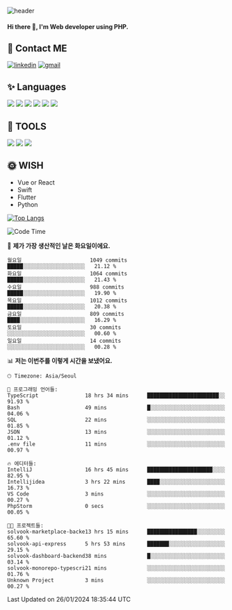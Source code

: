 ![header](https://capsule-render.vercel.app/api?type=waving&color=auto&height=300&section=header&text=Elin&fontSize=90&animation=twinkling)

#### Hi there 👋, I'm <b>Web developer</b> using PHP. ####

<!--
- 🔭 I’m currently working on Uniwill
- 🌱 I’m currently learning Vue or React or Python.
-->

<!---#### I am PHP developer --->

## 💌 Contact ME ###
[<img src='https://img.shields.io/badge/-EunjiKo-%230A66C2?style=flat-square&logo=LinkedIn&logoColor=white' alt='linkedin'>](https://www.linkedin.com/in/https://www.linkedin.com/in/eunji-ko-00a907164//)  [<img src='https://img.shields.io/badge/-einee214%40gmail.com-%23EA4335?style=flat-square&logo=Gmail&logoColor=white' alt='gmail'>](einee214@gmail.com)  


## ✨ Languages
<img src='https://img.shields.io/badge/-PHP-%23777BB4?style=for-the-badge&logo=PHP&logoColor=white'> <img src='https://img.shields.io/badge/-Laravel-%23FF2D20?style=for-the-badge&logo=Laravel&logoColor=white'> <img src='https://img.shields.io/badge/Jquery-%230769AD?style=for-the-badge&logo=Jquery&logoColor=white'> <img src='https://img.shields.io/badge/CSS3-%231572B6?style=for-the-badge&logo=CSS3&logoColor=white'> <img src='https://img.shields.io/badge/Bootstrap-%237952B3?style=for-the-badge&logo=Bootstrap&logoColor=white' > <img src='https://img.shields.io/badge/MySQL-%234479A1?style=for-the-badge&logo=MySQL&logoColor=white' >

## 🌷 TOOLS
<img src='https://img.shields.io/badge/PHPSTORM-%23000000?style=for-the-badge&logo=PhpStorm&logoColor=white' > <img src='https://img.shields.io/badge/GitLab-%23FCA121?style=for-the-badge&logo=GitLab&logoColor=white' > <img src='https://img.shields.io/badge/GitHub-%23181717?style=for-the-badge&logo=GitHub&logoColor=white'>


## 🌞 WISH
- Vue or React
- Swift
- Flutter
- Python


[![Top Langs](https://github-readme-stats.vercel.app/api/top-langs/?username=ein214&layout=compact)](https://github.com/anuraghazra/github-readme-stats)

<!--START_SECTION:waka-->
![Code Time](http://img.shields.io/badge/Code%20Time-3%2C211%20hrs%2051%20mins-blue)

📅 **제가 가장 생산적인 날은 화요일이에요.** 

```text
월요일                      1049 commits        █████░░░░░░░░░░░░░░░░░░░░   21.12 % 
화요일                      1064 commits        █████░░░░░░░░░░░░░░░░░░░░   21.43 % 
수요일                      988 commits         █████░░░░░░░░░░░░░░░░░░░░   19.90 % 
목요일                      1012 commits        █████░░░░░░░░░░░░░░░░░░░░   20.38 % 
금요일                      809 commits         ████░░░░░░░░░░░░░░░░░░░░░   16.29 % 
토요일                      30 commits          ░░░░░░░░░░░░░░░░░░░░░░░░░   00.60 % 
일요일                      14 commits          ░░░░░░░░░░░░░░░░░░░░░░░░░   00.28 % 
```


📊 **저는 이번주를 이렇게 시간을 보냈어요.** 

```text
🕑︎ Timezone: Asia/Seoul

💬 프로그래밍 언어들: 
TypeScript               18 hrs 34 mins      ███████████████████████░░   91.93 % 
Bash                     49 mins             █░░░░░░░░░░░░░░░░░░░░░░░░   04.06 % 
SQL                      22 mins             ░░░░░░░░░░░░░░░░░░░░░░░░░   01.85 % 
JSON                     13 mins             ░░░░░░░░░░░░░░░░░░░░░░░░░   01.12 % 
.env file                11 mins             ░░░░░░░░░░░░░░░░░░░░░░░░░   00.97 % 

🔥 에디터들: 
IntelliJ                 16 hrs 45 mins      █████████████████████░░░░   82.95 % 
Intellijidea             3 hrs 22 mins       ████░░░░░░░░░░░░░░░░░░░░░   16.73 % 
VS Code                  3 mins              ░░░░░░░░░░░░░░░░░░░░░░░░░   00.27 % 
PhpStorm                 0 secs              ░░░░░░░░░░░░░░░░░░░░░░░░░   00.05 % 

🐱‍💻 프로젝트들: 
solvook-marketplace-backe13 hrs 15 mins      ████████████████░░░░░░░░░   65.60 % 
solvook-api-express      5 hrs 53 mins       ███████░░░░░░░░░░░░░░░░░░   29.15 % 
solvook-dashboard-backend38 mins             █░░░░░░░░░░░░░░░░░░░░░░░░   03.14 % 
solvook-monorepo-typescri21 mins             ░░░░░░░░░░░░░░░░░░░░░░░░░   01.76 % 
Unknown Project          3 mins              ░░░░░░░░░░░░░░░░░░░░░░░░░   00.27 % 
```


 Last Updated on 26/01/2024 18:35:44 UTC
<!--END_SECTION:waka-->

<!---![GitHub stats](https://github-readme-stats.vercel.app/api?username=ein214&show_icons=true&theme=dracula)  --->



